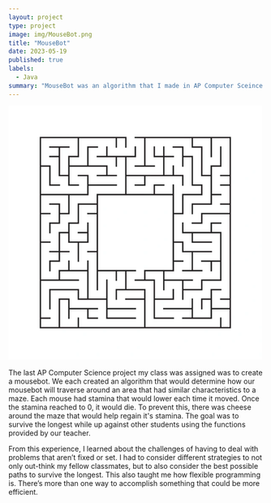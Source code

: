 ```yaml
---
layout: project
type: project
image: img/MouseBot.png
title: "MouseBot"
date: 2023-05-19
published: true
labels:
  - Java
summary: "MouseBot was an algorithm that I made in AP Computer Sceince that would compete with other students."
---
```

<img class="img-fluid" src="../img/image-500x500.jpg">

The last AP Computer Science project my class was assigned was to create a mousebot. We each created an algorithm that would determine how our mousebot will traverse around an area that had similar characteristics to a maze. Each mouse had stamina that would lower each time it moved. Once the stamina reached to 0, it would die. To prevent this, there was cheese around the maze that would help regain it's stamina. The goal was to survive the longest while up against other students using the functions provided by our teacher. 

From this experience, I learned about the challenges of having to deal with problems that aren’t fixed or set. I had to consider different strategies to not only out-think my fellow classmates, but to also consider the best possible paths to survive the longest. This also taught me how flexible programming is. There’s more than one way to accomplish something that could be more efficient. 
